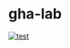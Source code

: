 # gha-lab
[![test](https://github.com/USERNAME/gha-lab/actions/workflows/test.yaml/badge.svg)](https://github.com/ottosterner1/gha-lab/actions/workflows/test.yaml)
